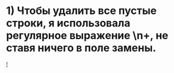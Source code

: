 # 1) Чтобы удалить все пустые строки, я использовала регулярное выражение \n+, не ставя ничего в поле замены.
[!](https://pp.userapi.com/c846220/v846220900/61024/TfO3IPAGtI8.jpg)
